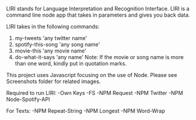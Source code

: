 LIRI stands for Language Interpretation and Recognition Interface. LIRI is a command line node app that takes in parameters and gives you back data.

LIRI takes in the following commands:
1) my-tweets 'any twitter name'
2) spotify-this-song 'any song name'
3) movie-this 'any movie name'
4) do-what-it-says 'any name'
Note: If the movie or song name is more than one word, kindly put in quotation marks.

This project uses Javascript focusing on the use of Node. Please see Screenshots folder for related images.

Required to run LIRI:
-Own Keys
-FS
-NPM Request
-NPM Twitter
-NPM Node-Spotify-API

For Texts:
-NPM Repeat-String
-NPM Longest
-NPM Word-Wrap